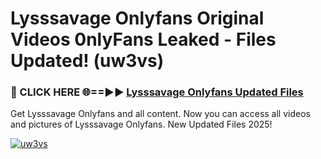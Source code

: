 # Lysssavage Onlyfans Original Videos 0nlyFans Leaked - Files Updated! (uw3vs)

<h3>🔴 CLICK HERE 🌐==►► <a href="https://tinyurl.com/2m67pmp6" rel="nofollow">Lysssavage Onlyfans Updated Files</a></h3>

Get Lysssavage Onlyfans and all content. Now you can access all videos and pictures of Lysssavage Onlyfans. New Updated Files 2025!

[![uw3vs](https://i.imgur.com/H4QAA4z.gif)](https://tinyurl.com/2m67pmp6)